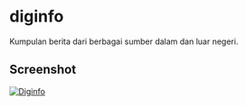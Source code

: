 # diginfo

Kumpulan berita dari berbagai sumber dalam dan luar negeri.

## Screenshot

[![Diginfo](https://img.youtube.com/vi/YYFjGepoltk/hqdefault.jpg)](https://youtu.be/YYFjGepoltk)
